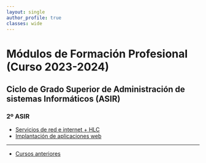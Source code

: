 ```yaml
---
layout: single
author_profile: true
classes: wide
---
```

# Módulos de Formación Profesional (Curso 2023-2024)

## Ciclo de Grado Superior de Administración de sistemas Informáticos (ASIR)

<!--
* [Formulario alumnos 2ASIR](https://cloud.josedomingo.org/index.php/apps/forms/s/RimXwn9YDbmZaqJJjfsFjtWT)
-->

### 2º ASIR

* [Servicios de red e internet + HLC](sri)
* [Implantación de aplicaciones web](iaw)

---

* [Cursos anteriores](anteriores.html)
